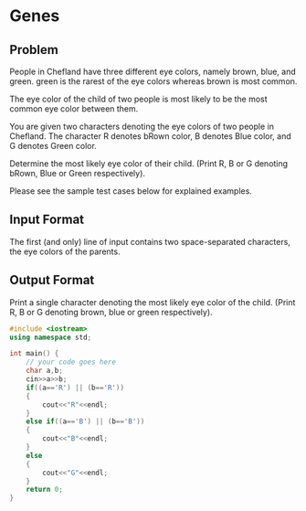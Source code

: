 # Genes
## Problem
People in Chefland have three different eye colors, namely brown, blue, and green. green is the rarest of the eye colors whereas brown is most common.

The eye color of the child of two people is most likely to be the most common eye color between them.

You are given two characters denoting the eye colors of two people in Chefland. The character R denotes bRown color, B denotes Blue color, and G denotes Green color.

Determine the most likely eye color of their child. (Print R, B or G denoting bRown, Blue or Green respectively).

Please see the sample test cases below for explained examples.

## Input Format
The first (and only) line of input contains two space-separated characters, the eye colors of the parents.
## Output Format
Print a single character denoting the most likely eye color of the child. (Print R, B or G denoting brown, blue or green respectively).
```cpp
#include <iostream>
using namespace std;

int main() {
	// your code goes here
	char a,b;
	cin>>a>>b;
	if((a=='R') || (b=='R'))
	{
	    cout<<"R"<<endl;
	}
	else if((a=='B') || (b=='B'))
	{
	    cout<<"B"<<endl;
	}
	else
	{
	    cout<<"G"<<endl;
	}
	return 0;
}

```